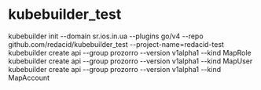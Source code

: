 # kubebuilder_test

kubebuilder init --domain sr.ios.in.ua --plugins go/v4 --repo github.com/redacid/kubebuilder_test --project-name=redacid-test
kubebuilder create api --group prozorro --version v1alpha1 --kind MapRole
kubebuilder create api --group prozorro --version v1alpha1 --kind MapUser
kubebuilder create api --group prozorro --version v1alpha1 --kind MapAccount
